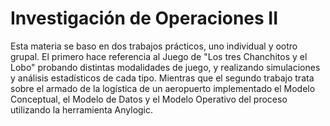 # Investigación de Operaciones II
Esta materia se baso en dos trabajos prácticos, uno individual y ootro grupal. El primero hace referencia al Juego de "Los tres Chanchitos y el Lobo" probando distintas modalidades de juego, y realizando simulaciones y análisis estadísticos de cada tipo. Mientras que el segundo trabajo trata sobre el armado de la logística de un aeropuerto implementado el Modelo Conceptual, el Modelo de Datos y el Modelo Operativo del proceso utilizando la herramienta Anylogic.
